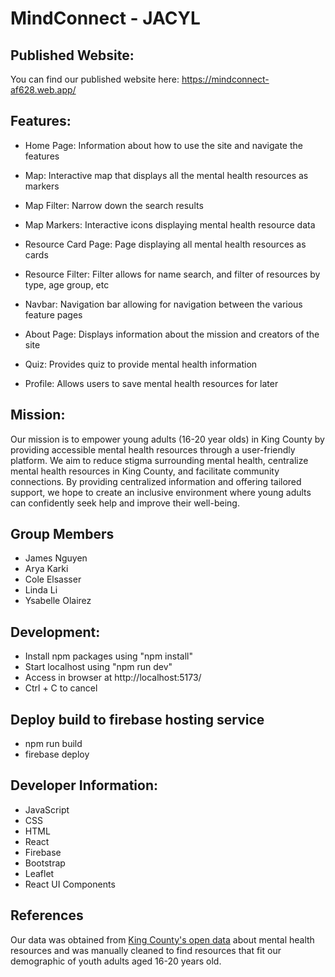 # MindConnect - JACYL

## Published Website:
You can find our published website here: https://mindconnect-af628.web.app/


## Features:
* Home Page: Information about how to use the site and navigate the features

* Map: Interactive map that displays all the mental health resources as markers

* Map Filter: Narrow down the search results 

* Map Markers: Interactive icons displaying mental health resource data

* Resource Card Page: Page displaying all mental health resources as cards

* Resource Filter: Filter allows for name search, and filter of resources by type, age group, etc

* Navbar: Navigation bar allowing for navigation between the various feature pages

* About Page: Displays information about the mission and creators of the site

* Quiz: Provides quiz to provide mental health information

* Profile: Allows users to save mental health resources for later


## Mission: 
Our mission is to empower young adults (16-20 year olds) in King County by providing accessible mental health resources through a user-friendly platform. We aim to reduce stigma surrounding mental health, centralize mental health resources in King County, and facilitate community connections. By providing centralized information and offering tailored support, we hope to create an inclusive environment where young adults can confidently seek help and improve their well-being.


## Group Members
* James Nguyen
* Arya Karki
* Cole Elsasser
* Linda Li
* Ysabelle Olairez


## Development:
- Install npm packages using "npm install"
- Start localhost using "npm run dev"
- Access in browser at http://localhost:5173/
- Ctrl + C to cancel

## Deploy build to firebase hosting service
- npm run build
- firebase deploy


## Developer Information:
* JavaScript
* CSS
* HTML
* React
* Firebase
* Bootstrap
* Leaflet
* React UI Components

## References
Our data was obtained from [King County's open data](https://data.kingcounty.gov/Health-Wellness/King-County-Mental-Health-and-Substance-Use-Disord/sep3-3pj3/about_data) about mental health resources and was manually cleaned to find resources that fit our demographic of youth adults aged 16-20 years old.

